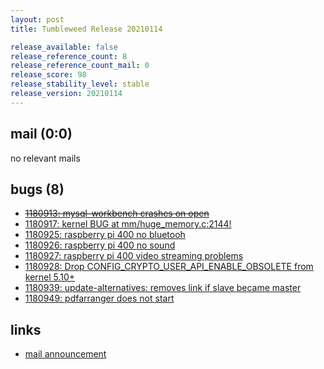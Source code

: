 ```yaml
---
layout: post
title: Tumbleweed Release 20210114

release_available: false
release_reference_count: 8
release_reference_count_mail: 0
release_score: 98
release_stability_level: stable
release_version: 20210114
---
```


## mail (0:0)

no relevant mails

## bugs (8)

<!--more-->

- ~~[1180913: mysql-workbench crashes on open](https://bugzilla.opensuse.org/show_bug.cgi?id=1180913)~~
- [1180917: kernel BUG at mm/huge_memory.c:2144!](https://bugzilla.opensuse.org/show_bug.cgi?id=1180917)
- [1180925: raspberry pi 400 no bluetooh](https://bugzilla.opensuse.org/show_bug.cgi?id=1180925)
- [1180926: raspberry pi 400 no sound](https://bugzilla.opensuse.org/show_bug.cgi?id=1180926)
- [1180927: raspberry pi 400 video streaming problems](https://bugzilla.opensuse.org/show_bug.cgi?id=1180927)
- [1180928: Drop CONFIG_CRYPTO_USER_API_ENABLE_OBSOLETE from kernel 5.10+](https://bugzilla.opensuse.org/show_bug.cgi?id=1180928)
- [1180939: update-alternatives: removes link if slave became master](https://bugzilla.opensuse.org/show_bug.cgi?id=1180939)
- [1180949: pdfarranger does not start](https://bugzilla.opensuse.org/show_bug.cgi?id=1180949)



## links

- [mail announcement](https://github.com/boombatower/tumbleweed-review/issues/10)
